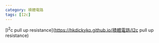 ```yaml
---
category: 積體電路 
tags: [I2c]
---
```



[I<sup>2</sup>c pull up resistance](https://hkdickyko.github.io/積體電路/I2c pull up resistance)
